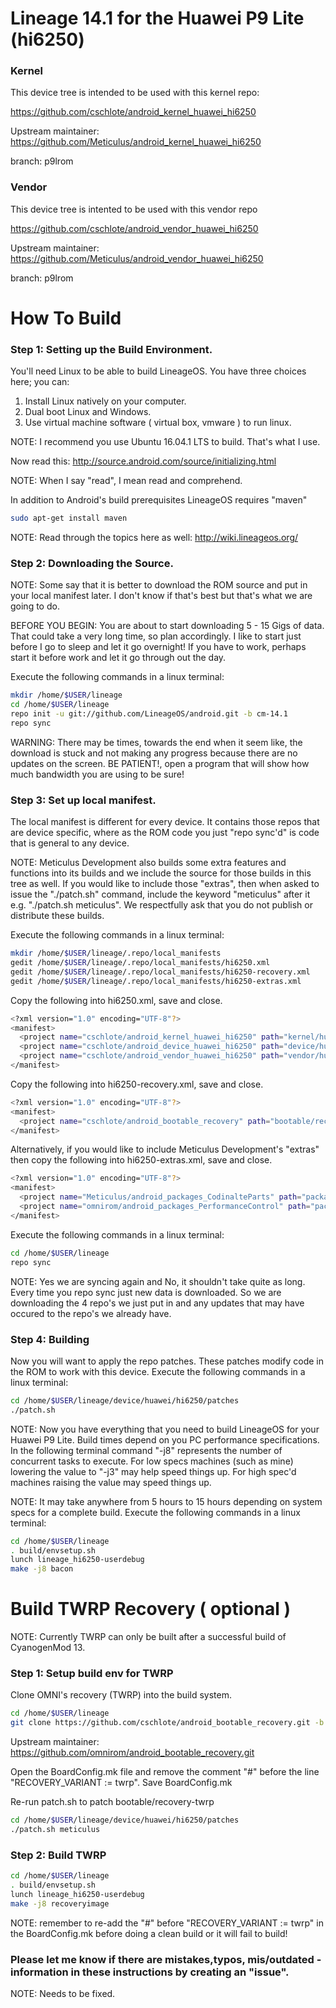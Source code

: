 # Lineage 14.1 for the Huawei P9 Lite (hi6250)

### Kernel
This device tree is intended to be used with this kernel repo:

https://github.com/cschlote/android_kernel_huawei_hi6250

Upstream maintainer:
https://github.com/Meticulus/android_kernel_huawei_hi6250

branch: p9lrom
### Vendor
This device tree is intented to be used with this vendor repo

https://github.com/cschlote/android_vendor_huawei_hi6250

Upstream maintainer:
https://github.com/Meticulus/android_vendor_huawei_hi6250

branch: p9lrom
# How To Build

### Step 1: Setting up the Build Environment.

You'll need Linux to be able to build LineageOS. You have three choices here; you can:

1. Install Linux natively on your computer.
2. Dual boot Linux and Windows.
3. Use virtual machine software ( virtual box, vmware ) to run linux.

NOTE: I recommend you use Ubuntu 16.04.1 LTS to build. That's what I use.

Now read this: http://source.android.com/source/initializing.html

NOTE: When I say "read", I mean read and comprehend.

In addition to Android's build prerequisites LineageOS requires "maven"
```bash
sudo apt-get install maven
```

NOTE: Read through the topics here as well: http://wiki.lineageos.org/
### Step 2: Downloading the Source.

NOTE: Some say that it is better to download the ROM source and put in your local manifest later. I don't know if that's best but that's what we are going to do.

BEFORE YOU BEGIN: You are about to start downloading 5 - 15 Gigs of data. That could take a very long time, so plan accordingly. I like to start just before I go to sleep and let it go overnight! If you have to work, perhaps start it before work and let it go through out the day.

Execute the following commands in a linux terminal:
```bash
mkdir /home/$USER/lineage
cd /home/$USER/lineage
repo init -u git://github.com/LineageOS/android.git -b cm-14.1
repo sync
```
WARNING: There may be times, towards the end when it seem like, the download is stuck and not making any progress because there are no updates on the screen. BE PATIENT!, open a program that will show how much bandwidth you are using to be sure!

### Step 3: Set up local manifest.

The local manifest is different for every device. It contains those repos that are device specific, where as the ROM code you just "repo sync'd" is code that is general to any device.

NOTE: Meticulus Development also builds some extra features and functions into its builds and we include the source for those builds in this tree as well. If you would like to include those "extras", then when asked to issue the "./patch.sh" command, include the keyword "meticulus" after it e.g. "./patch.sh meticulus". We respectfully ask that you do not publish or distribute these builds.

Execute the following commands in a linux terminal:
```bash
mkdir /home/$USER/lineage/.repo/local_manifests
gedit /home/$USER/lineage/.repo/local_manifests/hi6250.xml
gedit /home/$USER/lineage/.repo/local_manifests/hi6250-recovery.xml
gedit /home/$USER/lineage/.repo/local_manifests/hi6250-extras.xml
```
Copy the following into hi6250.xml, save and close.
```bash
<?xml version="1.0" encoding="UTF-8"?>
<manifest>
  <project name="cschlote/android_kernel_huawei_hi6250" path="kernel/huawei/hi6250" remote="github" revision="p9lrom"/>
  <project name="cschlote/android_device_huawei_hi6250" path="device/huawei/hi6250" remote="github" revision="p9lrom"/>
  <project name="cschlote/android_vendor_huawei_hi6250" path="vendor/huawei/hi6250" remote="github" revision="p9lrom"/>
</manifest>

```
Copy the following into hi6250-recovery.xml, save and close.
```bash
<?xml version="1.0" encoding="UTF-8"?>
<manifest>
  <project name="cschlote/android_bootable_recovery" path="bootable/recovery-twrp" remote="github" revision="p9lrom"/>
</manifest>
```

Alternatively, if you would like to include Meticulus Development's "extras" then copy the following into hi6250-extras.xml, save and close.
```bash
<?xml version="1.0" encoding="UTF-8"?>
<manifest>
  <project name="Meticulus/android_packages_CodinalteParts" path="packages/apps/CodinalteParts" remote="github" revision="hi6250"/>
  <project name="omnirom/android_packages_PerformanceControl" path="packages/apps/PerformanceControl" remote="github" revision="android-4.4"/>
</manifest>
```

Execute the following commands in a linux terminal:
```bash
cd /home/$USER/lineage
repo sync
```

NOTE: Yes we are syncing again and No, it shouldn't take quite as long. Every time you repo sync just new data is downloaded. So we are downloading the 4 repo's we just put in and any updates that may have occured to the repo's we already have.

### Step 4: Building

Now you will want to apply the repo patches. These patches modify code in the ROM to work with this device.
Execute the following commands in a linux terminal:
```bash
cd /home/$USER/lineage/device/huawei/hi6250/patches
./patch.sh
```
NOTE: Now you have everything that you need to build LineageOS for your Huawei P9 Lite. Build times depend on you PC performance specifications. In the following terminal command "-j8" represents the number of concurrent tasks to execute. For low specs machines (such as mine) lowering the value to "-j3" may help speed things up. For high spec'd machines raising the value may speed things up.

NOTE: It may take anywhere from 5 hours to 15 hours depending on system specs for a complete build.
Execute the following commands in a linux terminal:
```bash
cd /home/$USER/lineage
. build/envsetup.sh
lunch lineage_hi6250-userdebug
make -j8 bacon
```

# Build TWRP Recovery ( optional )

NOTE: Currently TWRP can only be built after a successful build of CyanogenMod 13.

### Step 1: Setup build env for TWRP
Clone OMNI's recovery (TWRP) into the build system.
```bash
cd /home/$USER/lineage
git clone https://github.com/cschlote/android_bootable_recovery.git -b p9lrom bootable/recovery-twrp
```
Upstream maintainer:
https://github.com/omnirom/android_bootable_recovery.git

Open the BoardConfig.mk file and remove the comment "#" before the line "RECOVERY_VARIANT := twrp".
Save BoardConfig.mk

Re-run patch.sh to patch bootable/recovery-twrp
```bash
cd /home/$USER/lineage/device/huawei/hi6250/patches
./patch.sh meticulus
```
### Step 2: Build TWRP

```bash
cd /home/$USER/lineage
. build/envsetup.sh
lunch lineage_hi6250-userdebug
make -j8 recoveryimage
```

NOTE: remember to re-add the "#" before "RECOVERY_VARIANT := twrp" in the BoardConfig.mk before doing a clean build or it will fail to build!
### Please let me know if there are mistakes,typos, mis/outdated - information in these instructions by creating an "issue".
NOTE: Needs to be fixed.
